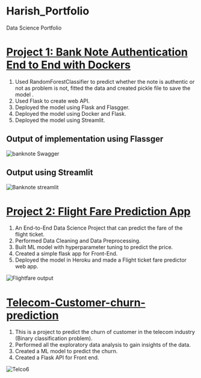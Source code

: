# Harish_Portfolio
Data Science Portfolio

# [Project 1: Bank Note Authentication End to End with Dockers](https://github.com/harishkumar-295/Bank-note-Authentication-end-to-end-implementation-with-docker)
1. Used RandomForestClassifier to predict whether the note is authentic or not as problem is not, fitted the data and created pickle file to save the model .
2. Used Flask to create web API.
3. Deployed the model using Flask and Flasgger.
4. Deployed the model using Docker and Flask.
5. Deployed the model using Streamlit.
## Output of implementation using Flassger
![banknote Swagger](https://user-images.githubusercontent.com/80705710/116535244-2a058b80-a901-11eb-9c26-0380fcca37ed.png)

## Output using Streamlit
![Banknote streamlit](https://user-images.githubusercontent.com/80705710/116535505-6d5ffa00-a901-11eb-99c6-25e5590517b8.png)




# [Project 2: Flight Fare Prediction App](https://github.com/harishkumar-295/FlightFarePrediction-2021)
1. An End-to-End Data Science Project that can predict the fare of the flight ticket.
2. Performed Data Cleaning and Data Preprocessing.
3. Built ML model with hyperparameter tuning to predict the price.
4. Created a simple flask app for Front-End.
5. Deployed the model in Heroku and made a Flight ticket fare predictor web app.

![Flightfare output](https://user-images.githubusercontent.com/80705710/116535756-bdd75780-a901-11eb-8f24-b574690dbc94.png)

# [Telecom-Customer-churn-prediction](https://github.com/harishkumar-295/Telecom-Customer-Churn-prediction)
1. This is a project to predict the churn of customer in the telecom industry (Binary classification problem).
2. Performed all the exploratory data analysis to gain insights of the data.
3. Created a ML model to predict the churn.
4. Created a Flask API for Front end.

![Telco6](https://user-images.githubusercontent.com/80705710/116535937-fecf6c00-a901-11eb-827e-7e5bebdb7eb6.jpg)

